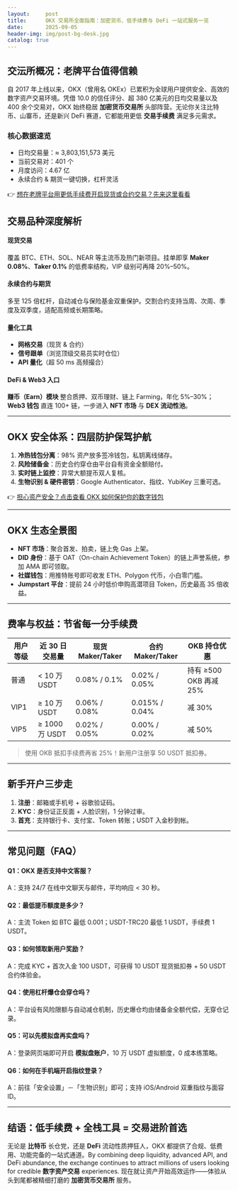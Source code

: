 ```yaml
---
layout:     post
title:      OKX 交易所全面指南：加密货币、低手续费与 DeFi 一站式服务一览
date:       2025-09-05
header-img: img/post-bg-desk.jpg
catalog: true
---
```


## 交沄所概况：老牌平台值得信赖
自 2017 年上线以来，OKX（曾用名 OKEx）已累积为全球用户提供安全、高效的数字资产交易环境。凭借 10.0 的信任评分、超 380 亿美元的日均交易量以及 400 余个交易对，OKX 始终稳居 **加密货币交易所** 头部阵营。无论你关注比特币、山寨币，还是新兴 DeFi 赛道，它都能用更低 **交易手续费** 满足多元需求。

### 核心数据速览
- 日均交易量：≈ 3,803,151,573 美元  
- 当前交易对：401 个  
- 月度访问：4.67 亿  
- 永续合约 & 期货一键切换，杠杆灵活  

👉 [想在老牌平台用更低手续费开启现货或合约交易？先来这里看看](https://okxdog.com/)

## 交易品种深度解析
#### 现货交易
覆盖 BTC、ETH、SOL、NEAR 等主流币及热门新项目。挂单即享 **Maker 0.08%**、**Taker 0.1%** 的低费率结构，VIP 级别可再降 20%–50%。

#### 永续合约与期货
多至 125 倍杠杆，自动减仓与保险基金双重保护。交割合约支持当周、次周、季度及双季度，适配高频或长期策略。

#### 量化工具
- **网格交易**（现货 & 合约）  
- **信号跟单**（浏览顶级交易员实时仓位）  
- **API 量化**（超 50 ms 高频撮合）  

#### DeFi & Web3 入口
**赚币（Earn）模块** 整合质押、双币理财、链上 Farming，年化 5%–30%；**Web3 钱包** 直连 100+ 链，一步进入 **NFT 市场** 与 **DEX 流动性池**。

---

## OKX 安全体系：四层防护保驾护航
1. **冷热钱包分离**：98% 资产放多签冷钱包，私钥离线储存。  
2. **风险储备金**：历史合约穿仓由平台自有资金全额赔付。  
3. **实时链上监控**：异常大额提币双人复核。  
4. **生物识别 & 硬件密钥**：Google Authenticator、指纹、YubiKey 三重可选。

👉 [担心资产安全？点击查看 OKX 如何保护你的数字钱包](https://okxdog.com/)

---

## OKX 生态全景图
- **NFT 市场**：聚合首发、拍卖，链上免 Gas 上架。  
- **DID 身份**：基于 OAT（On-chain Achievement Token）的链上声誉系统，参加 AMA 即可领取。  
- **社媒钱包**：用推特账号即可收发 ETH、Polygon 代币，小白零门槛。  
- **Jumpstart 平台**：提前 24 小时低价申购高潜项目 Token，历史最高 35 倍收益。  

---

## 费率与权益：节省每一分手续费
| 用户等级 | 近 30 日交易量 | 现货 Maker/Taker | 合约 Maker/Taker | OKB 持仓优惠 |
| -------- | -------------- | ---------------- | ---------------- | ------------ |
| 普通     | < 10 万 USDT   | 0.08% / 0.1%     | 0.02% / 0.05%    | 持有 ≥500 OKB 再减 25% |
| VIP1     | ≥ 10 万 USDT    | 0.06% / 0.08%    | 0.015% / 0.04%   | 减 30% |
| VIP5     | ≥ 1000 万 USDT  | 0.02% / 0.05%    | 0.00% / 0.02%    | 减 50% |

> 使用 OKB 抵扣手续费再省 25%！新用户注册享 50 USDT 抵扣券。

---

## 新手开户三步走
1. **注册**：邮箱或手机号 + 谷歌验证码。  
2. **KYC**：身份证正反面 + 人脸识别，1 分钟过审。  
3. **首充**：支持银行卡、支付宝、Token 转账；USDT 入金秒到帐。  

---

## 常见问题（FAQ）

#### Q1：OKX 是否支持中文客服？  
A：支持 24/7 在线中文聊天与邮件，平均响应 < 30 秒。

#### Q2：最低提币额度是多少？  
A：主流 Token 如 BTC 最低 0.001；USDT-TRC20 最低 1 USDT，手续费 1 USDT。

#### Q3：如何领取新用户奖励？  
A：完成 KYC + 首次入金 100 USDT，可获得 10 USDT 现货抵扣券 + 50 USDT 合约体验金。

#### Q4：使用杠杆爆仓会穿仓吗？  
A：平台设有风险限额与自动减仓机制，历史爆仓均由储备金全额代偿，无穿仓记录。

#### Q5：可以先模拟盘再实盘吗？  
A：登录网页端即可开启 **模拟盘账户**，10 万 USDT 虚拟额度，0 成本练策略。

#### Q6：如何在手机端开启指纹登录？  
A：前往「安全设置」－「生物识别」即可；支持 iOS/Android 双重指纹与面容 ID。

---

## 结语：低手续费 + 全栈工具 = 交易进阶首选
无论是 **比特币** 长仓党，还是 **DeFi** 流动性质押狂人，OKX 都提供了合规、低费用、功能完备的一站式通道。By combining deep liquidity, advanced API, and DeFi abundance, the exchange continues to attract millions of users looking for credible **数字资产交易** experiences. 现在就让资产开始高效运作——体验从头到尾都被精细打磨的 **加密货币交易所** 服务。